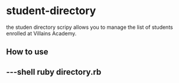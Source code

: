 # student-directory

the studen directory scripy allows you to manage the list of students enrolled at Villains Academy.

## How to use ##

---shell
ruby directory.rb
---
